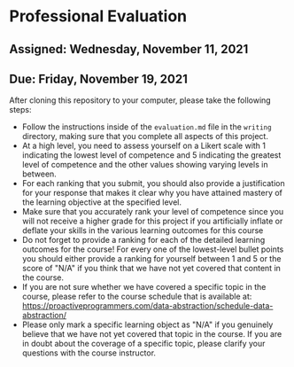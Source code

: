 # Professional Evaluation

## Assigned: Wednesday, November 11, 2021
## Due: Friday, November 19, 2021

After cloning this repository to your computer, please take the following steps:

- Follow the instructions inside of the `evaluation.md` file in the `writing`
  directory, making sure that you complete all aspects of this project.
- At a high level, you need to assess yourself on a Likert scale with 1
  indicating the lowest level of competence and 5 indicating the greatest level
  of competence and the other values showing varying levels in between.
- For each ranking that you submit, you should also provide a justification for
  your response that makes it clear why you have attained mastery of the
  learning objective at the specified level.
- Make sure that you accurately rank your level of competence since you will not
  receive a higher grade for this project if you artificially inflate or deflate
  your skills in the various learning outcomes for this course
- Do not forget to provide a ranking for each of the detailed learning outcomes
  for the course! For every one of the lowest-level bullet points you should
  either provide a ranking for yourself between 1 and 5 or the score of "N/A"
  if you think that we have not yet covered that content in the course.
- If you are not sure whether we have covered a specific topic in the course,
  please refer to the course schedule that is available at:
  https://proactiveprogrammers.com/data-abstraction/schedule-data-abstraction/
- Please only mark a specific learning object as "N/A" if you genuinely believe
  that we have not yet covered that topic in the course. If you are in doubt
  about the coverage of a specific topic, please clarify your questions with the
  course instructor.
